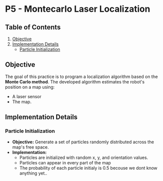 # P5 - Montecarlo Laser Localization

## Table of Contents
1. [Objective](#objective)
2. [Implementation Details](#implementation-details)
   - [Particle Initialization](#particle-initialization)

## Objective

The goal of this practice is to program a localization algorithm based on the **Monte Carlo method**. The developed algorithm estimates the robot's position on a map using:
- A laser sensor
- The map.

## Implementation Details

### Particle Initialization
- **Objective:** Generate a set of particles randomly distributed across the map's free space.
- **Implementation:**
  - Particles are initialized with random x, y, and orientation values.
  - Particles can appear in every part of the map
  - The probability of each particle initialy is 0.5 becouse we dont know anything yet..

